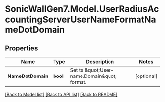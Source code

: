 # SonicWallGen7.Model.UserRadiusAccountingServerUserNameFormatNameDotDomain

## Properties

Name | Type | Description | Notes
------------ | ------------- | ------------- | -------------
**NameDotDomain** | **bool** | Set to \&quot;User-name.Domain\&quot; format. | [optional] 

[[Back to Model list]](../README.md#documentation-for-models) [[Back to API list]](../README.md#documentation-for-api-endpoints) [[Back to README]](../README.md)

